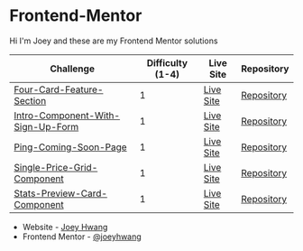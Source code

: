 # Frontend-Mentor

Hi I'm Joey and these are my Frontend Mentor solutions

| Challenge  | Difficulty (1-4) | Live Site | Repository |
| ------------- | ------------- | ------------- | ------------- |
| [Four-Card-Feature-Section](https://www.frontendmentor.io/solutions/html-css-s2AemniSW) | 1 | [Live Site](https://joeyhwang-four-card-feature-section.netlify.app/) | [Repository](https://github.com/joeyhwang/Frontend-Mentor/tree/main/four-card-feature-section-master)
| [Intro-Component-With-Sign-Up-Form](https://www.frontendmentor.io/solutions/html-css-javascript-WG814HIGh) | 1  | [Live Site](https://joey-hwang-intro-component-with-signup-form.netlify.app/) | [Repository](https://github.com/joeyhwang/Frontend-Mentor/tree/main/intro-component-with-signup-form-master) |
| [Ping-Coming-Soon-Page](https://www.frontendmentor.io/solutions/html-css-NxBTC0QXM) | 1 | [Live Site](https://joeyhwang-ping-coming-soon-page.netlify.app/) | [Repository](https://github.com/joeyhwang/Frontend-Mentor/tree/main/ping-coming-soon-page-master) |
| [Single-Price-Grid-Component](https://www.frontendmentor.io/solutions/html-css-nD_KRA2QI) | 1 | [Live Site](https://joeyhwang-single-price-grid-component.netlify.app/) | [Repository](https://github.com/joeyhwang/Frontend-Mentor/tree/main/single-price-grid-component-master) |
| [Stats-Preview-Card-Component](https://www.frontendmentor.io/solutions/html-css-ILIiWA9XM) | 1 | [Live Site](https://joeyhwang-stats-preview-card-component.netlify.app/) | [Repository](https://github.com/joeyhwang/Frontend-Mentor/tree/main/stats-preview-card-component-main) |



- Website - [Joey Hwang](https://joeyhwang.github.io/portfolio/)
- Frontend Mentor - [@joeyhwang](https://www.frontendmentor.io/profile/joeyhwang)

